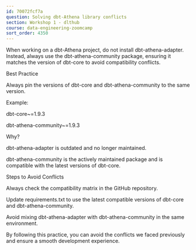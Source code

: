 ```yaml
---
id: 70072fcf7a
question: Solving dbt-Athena library conflicts
section: Workshop 1 - dlthub
course: data-engineering-zoomcamp
sort_order: 4350
---
```


When working on a dbt-Athena project, do not install dbt-athena-adapter. Instead, always use the dbt-athena-community package, ensuring it matches the version of dbt-core to avoid compatibility conflicts.

Best Practice

Always pin the versions of dbt-core and dbt-athena-community to the same version.

Example:

 dbt-core~=1.9.3

 dbt-athena-community~=1.9.3

Why?

dbt-athena-adapter is outdated and no longer maintained.

dbt-athena-community is the actively maintained package and is compatible with the latest versions of dbt-core.

Steps to Avoid Conflicts

Always check the compatibility matrix in the  GitHub repository.

Update requirements.txt to use the latest compatible versions of dbt-core and dbt-athena-community.

Avoid mixing dbt-athena-adapter with dbt-athena-community in the same environment.

By following this practice, you can avoid the conflicts we faced previously and ensure a smooth development experience.

